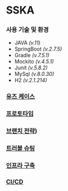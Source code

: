 # SSKA

### 사용 기술 및 환경
- JAVA *(v.11)*
- SpringBoot *(v.2.7.5)*
- Gradle *(v.7.5.1)*
- Mockito *(v.4.5.1)*
- Junit *(v.5.8.2)*
- MySql *(v.8.0.30)*
- H2 *(v.2.1.214)*

### [유즈 케이스](https://github.com/f-lab-edu/SSKA/wiki/01.-Use-Case)

### [프로토타입](https://github.com/f-lab-edu/SSKA/wiki/02.-ProtoType)

### [브랜치 전략](https://github.com/f-lab-edu/SSKA/wiki/03.-Branch-Strategy#git-flow))

### [트러블 슈팅](https://github.com/f-lab-edu/SSKA/wiki/04.-Trouble-Shooting)

### [인프라 구축](https://github.com/f-lab-edu/SSKA/wiki/06.-Infrastructure-building-story)

### [CI/CD](https://github.com/f-lab-edu/SSKA/wiki/06.-Infrastructure-building-story#cicd-%EC%A0%81%EC%9A%A9)
